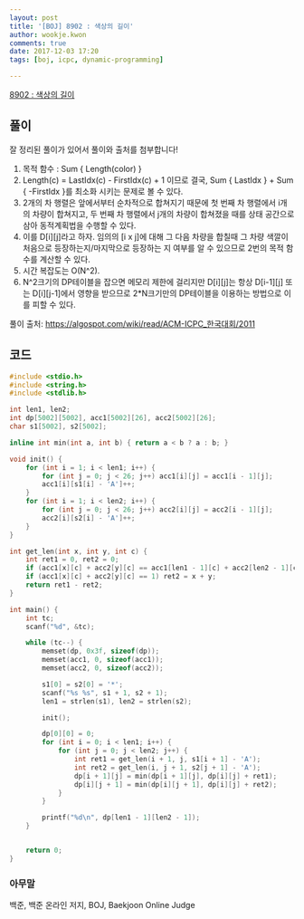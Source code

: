 ```yaml
---
layout: post
title: '[BOJ] 8902 : 색상의 길이'
author: wookje.kwon
comments: true
date: 2017-12-03 17:20
tags: [boj, icpc, dynamic-programming]

---
```


[8902 : 색상의 길이](https://www.acmicpc.net/problem/8902)

## 풀이

잘 정리된 풀이가 있어서 풀이와 출처를 첨부합니다!

1. 목적 함수 : Sum { Length(color) }
2. Length(c) = LastIdx(c) - FirstIdx(c) + 1 이므로 결국, Sum { LastIdx } + Sum { -FirstIdx }를 최소화 시키는 문제로 볼 수 있다.
3. 2개의 차 행렬은 앞에서부터 순차적으로 합쳐지기 때문에 첫 번째 차 행렬에서 i개의 차량이 합쳐지고, 두 번째 차 행렬에서 j개의 차량이 합쳐졌을 때를 상태 공간으로 삼아 동적계획법을 수행할 수 있다.
4. 이를 D[i][j]라고 하자. 임의의 [i x j]에 대해 그 다음 차량을 합칠때 그 차량 색깔이 처음으로 등장하는지/마지막으로 등장하는 지 여부를 알 수 있으므로 2번의 목적 함수를 계산할 수 있다.
5. 시간 복잡도는 O(N^2).
6. N^2크기의 DP테이블을 잡으면 메모리 제한에 걸리지만 D[i][j]는 항상 D[i-1][j] 또는 D[i][j-1]에서 영향을 받으므로 2*N크기만의 DP테이블을 이용하는 방법으로 이를 피할 수 있다.

풀이 출처: https://algospot.com/wiki/read/ACM-ICPC_한국대회/2011

## 코드

```cpp
#include <stdio.h>
#include <string.h>
#include <stdlib.h>

int len1, len2;
int dp[5002][5002], acc1[5002][26], acc2[5002][26];
char s1[5002], s2[5002];

inline int min(int a, int b) { return a < b ? a : b; }

void init() {
	for (int i = 1; i < len1; i++) {
		for (int j = 0; j < 26; j++) acc1[i][j] = acc1[i - 1][j];
		acc1[i][s1[i] - 'A']++;
	}
	for (int i = 1; i < len2; i++) {
		for (int j = 0; j < 26; j++) acc2[i][j] = acc2[i - 1][j];
		acc2[i][s2[i] - 'A']++;
	}
}

int get_len(int x, int y, int c) {
	int ret1 = 0, ret2 = 0;
	if (acc1[x][c] + acc2[y][c] == acc1[len1 - 1][c] + acc2[len2 - 1][c]) ret1 = x + y;
	if (acc1[x][c] + acc2[y][c] == 1) ret2 = x + y;
	return ret1 - ret2;
}

int main() {
	int tc;
	scanf("%d", &tc);

	while (tc--) {
		memset(dp, 0x3f, sizeof(dp));
		memset(acc1, 0, sizeof(acc1));
		memset(acc2, 0, sizeof(acc2));

		s1[0] = s2[0] = '*';
		scanf("%s %s", s1 + 1, s2 + 1);
		len1 = strlen(s1), len2 = strlen(s2);

		init();

		dp[0][0] = 0;
		for (int i = 0; i < len1; i++) {
			for (int j = 0; j < len2; j++) {
				int ret1 = get_len(i + 1, j, s1[i + 1] - 'A');
				int ret2 = get_len(i, j + 1, s2[j + 1] - 'A');
				dp[i + 1][j] = min(dp[i + 1][j], dp[i][j] + ret1);
				dp[i][j + 1] = min(dp[i][j + 1], dp[i][j] + ret2);
			}
		}

		printf("%d\n", dp[len1 - 1][len2 - 1]);
	}


	return 0;
}
```

### 아무말  
백준, 백준 온라인 저지, BOJ, Baekjoon Online Judge
